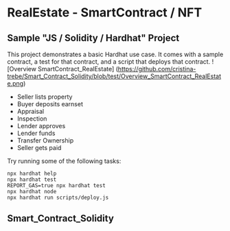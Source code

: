 # RealEstate - SmartContract / NFT
##  Sample  "JS / Solidity / Hardhat" Project

This project demonstrates a basic Hardhat use case. It comes with a sample contract, a test for that contract, and a script that deploys that contract.
 ![Overview SmartContract_RealEstate] (https://github.com/cristina-trebe/Smart_Contract_Solidity/blob/test/Overview_SmartContract_RealEstate.png)
  * Seller lists property
  * Buyer deposits earnset
  * Appraisal
  * Inspection
  * Lender approves
  * Lender funds
  * Transfer Ownership
  * Seller gets paid 

Try running some of the following tasks:

```shell
npx hardhat help
npx hardhat test
REPORT_GAS=true npx hardhat test
npx hardhat node
npx hardhat run scripts/deploy.js
```
## Smart_Contract_Solidity
